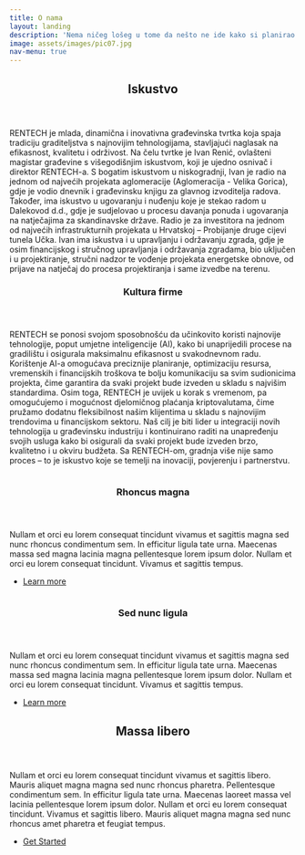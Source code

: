 ```yaml
---
title: O nama
layout: landing
description: 'Nema ničeg lošeg u tome da nešto ne ide kako si planirao. Prilagoditi se stvarima koje ne možeš kontrolirati, to je vrlina.'
image: assets/images/pic07.jpg
nav-menu: true
---
```


<!-- Main -->
<div id="main">

<!-- One -->
<section id="one">
	<div class="inner">
		<header class="major">
			<h2>Iskustvo</h2>
		</header>
		<p>RENTECH je mlada, dinamična i inovativna građevinska tvrtka koja spaja tradiciju graditeljstva s
najnovijim tehnologijama, stavljajući naglasak na efikasnost, kvalitetu i održivost. Na čelu tvrtke
je Ivan Renić, ovlašteni magistar građevine s višegodišnjim iskustvom, koji je ujedno osnivač i
direktor RENTECH-a.
S bogatim iskustvom u niskogradnji, Ivan je radio na jednom od najvećih projekata aglomeracije
(Aglomeracija - Velika Gorica), gdje je vodio dnevnik i građevinsku knjigu za glavnog izvoditelja
radova. Također, ima iskustvo u ugovaranju i nuđenju koje je stekao radom u Dalekovod d.d.,
gdje je sudjelovao u procesu davanja ponuda i ugovaranja na natječajima za skandinavske
države. Radio je za investitora na jednom od najvećih infrastrukturnih projekata u Hrvatskoj –
Probijanje druge cijevi tunela Učka.
Ivan ima iskustva i u upravljanju i održavanju zgrada, gdje je osim financijskog i stručnog
upravljanja i održavanja zgradama, bio uključen i u projektiranje, stručni nadzor te vođenje
projekata energetske obnove, od prijave na natječaj do procesa projektiranja i same izvedbe na
terenu.</p>
	</div>
</section>

<!-- Two -->
<section id="two" class="spotlights">
	<section>
		<div class="content">
			<div class="inner">
				<header class="major">
					<h3>Kultura firme</h3>
				</header>
				<p>RENTECH se ponosi svojom sposobnošću da učinkovito koristi najnovije tehnologije, poput umjetne inteligencije (AI), kako bi unaprijedili procese na gradilištu i osigurala maksimalnu efikasnost u svakodnevnom radu. Korištenje AI-a omogućava preciznije planiranje, optimizaciju resursa, vremenskih i financijskih troškova te bolju komunikaciju sa svim sudionicima projekta, čime garantira da svaki projekt bude izveden u skladu s najvišim standardima. Osim toga, RENTECH je uvijek u korak s vremenom, pa omogućujemo i mogućnost djelomičnog plaćanja kriptovalutama, čime pružamo dodatnu fleksibilnost našim klijentima u skladu s najnovijim trendovima u financijskom sektoru. Naš cilj je biti lider u integraciji novih tehnologija u građevinsku industriju i kontinuirano raditi na unapređenju svojih usluga kako bi osigurali da svaki projekt bude izveden brzo, kvalitetno i u okviru budžeta. Sa RENTECH-om, gradnja više nije samo proces – to je iskustvo koje se temelji na inovaciji, povjerenju i partnerstvu.</p>
			</div>
		</div>
	</section>
	<section>
		<a href="generic.html" class="image">
			<img src="{% link assets/images/pic09.jpg %}" alt="" data-position="top center" />
		</a>
		<div class="content">
			<div class="inner">
				<header class="major">
					<h3>Rhoncus magna</h3>
				</header>
				<p>Nullam et orci eu lorem consequat tincidunt vivamus et sagittis magna sed nunc rhoncus condimentum sem. In efficitur ligula tate urna. Maecenas massa sed magna lacinia magna pellentesque lorem ipsum dolor. Nullam et orci eu lorem consequat tincidunt. Vivamus et sagittis tempus.</p>
				<ul class="actions">
					<li><a href="generic.html" class="button">Learn more</a></li>
				</ul>
			</div>
		</div>
	</section>
	<section>
		<a href="generic.html" class="image">
			<img src="{% link assets/images/pic10.jpg %}" alt="" data-position="25% 25%" />
		</a>
		<div class="content">
			<div class="inner">
				<header class="major">
					<h3>Sed nunc ligula</h3>
				</header>
				<p>Nullam et orci eu lorem consequat tincidunt vivamus et sagittis magna sed nunc rhoncus condimentum sem. In efficitur ligula tate urna. Maecenas massa sed magna lacinia magna pellentesque lorem ipsum dolor. Nullam et orci eu lorem consequat tincidunt. Vivamus et sagittis tempus.</p>
				<ul class="actions">
					<li><a href="generic.html" class="button">Learn more</a></li>
				</ul>
			</div>
		</div>
	</section>
</section>

<!-- Three -->
<section id="three">
	<div class="inner">
		<header class="major">
			<h2>Massa libero</h2>
		</header>
		<p>Nullam et orci eu lorem consequat tincidunt vivamus et sagittis libero. Mauris aliquet magna magna sed nunc rhoncus pharetra. Pellentesque condimentum sem. In efficitur ligula tate urna. Maecenas laoreet massa vel lacinia pellentesque lorem ipsum dolor. Nullam et orci eu lorem consequat tincidunt. Vivamus et sagittis libero. Mauris aliquet magna magna sed nunc rhoncus amet pharetra et feugiat tempus.</p>
		<ul class="actions">
			<li><a href="generic.html" class="button next">Get Started</a></li>
		</ul>
	</div>
</section>

</div>
